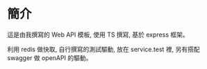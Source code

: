 # 簡介

這是由我撰寫的 Web API 模板, 使用 TS 撰寫, 基於 express 框架。

利用 redis 做快取, 自行撰寫的測試驅動, 放在 service.test 裡,
另有搭配 swagger 做 openAPI 的驅動。

